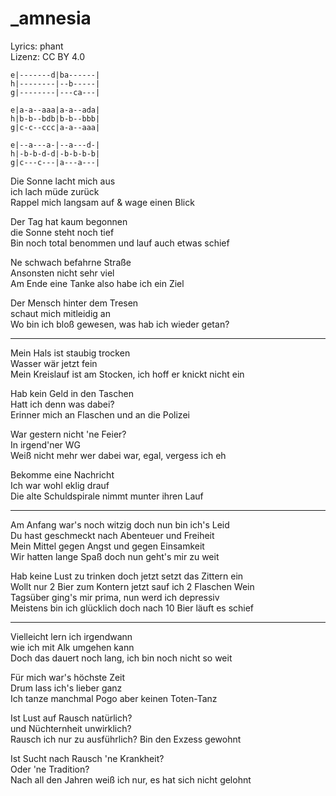 # _amnesia

Lyrics: phant  
Lizenz: CC BY 4.0

```
e|-------d|ba------|
h|--------|--b-----|
g|--------|---ca---|

e|a-a--aaa|a-a--ada|
h|b-b--bdb|b-b--bbb|
g|c-c--ccc|a-a--aaa|

e|--a---a-|--a---d-|
h|-b-b-d-d|-b-b-b-b|
g|c---c---|a---a---|
```

Die Sonne lacht mich aus  
ich lach müde zurück  
Rappel mich langsam auf & wage einen Blick

Der Tag hat kaum begonnen  
die Sonne steht noch tief  
Bin noch total benommen und lauf auch etwas schief

Ne schwach befahrne Straße  
Ansonsten nicht sehr viel  
Am Ende eine Tanke also habe ich ein Ziel

Der Mensch hinter dem Tresen  
schaut mich mitleidig an  
Wo bin ich bloß gewesen, was hab ich wieder getan?

--------------------------

Mein Hals ist staubig trocken  
Wasser wär jetzt fein  
Mein Kreislauf ist am Stocken, ich hoff er knickt nicht ein 

Hab kein Geld in den Taschen  
Hatt ich denn was dabei?  
Erinner mich an Flaschen und an die Polizei

War gestern nicht 'ne Feier?  
In irgend'ner WG  
Weiß nicht mehr wer dabei war, egal, vergess ich eh

Bekomme eine Nachricht  
Ich war wohl eklig drauf  
Die alte Schuldspirale nimmt munter ihren Lauf

--------------------------

Am Anfang war's noch witzig doch nun bin ich's Leid  
Du hast geschmeckt nach Abenteuer und Freiheit  
Mein Mittel gegen Angst und gegen Einsamkeit  
Wir hatten lange Spaß doch nun geht's mir zu weit

Hab keine Lust zu trinken doch jetzt setzt das Zittern ein  
Wollt nur 2 Bier zum Kontern jetzt sauf ich 2 Flaschen Wein  
Tagsüber ging's mir prima, nun werd ich depressiv  
Meistens bin ich glücklich doch nach 10 Bier läuft es schief

------------------------

Vielleicht lern ich irgendwann  
wie ich mit Alk umgehen kann  
Doch das dauert noch lang, ich bin noch nicht so weit

Für mich war's höchste Zeit  
Drum lass ich's lieber ganz  
Ich tanze manchmal Pogo aber keinen Toten-Tanz

Ist Lust auf Rausch natürlich?  
und Nüchternheit unwirklich?  
Rausch ich nur zu ausführlich? Bin den Exzess gewohnt

Ist Sucht nach Rausch 'ne Krankheit?  
Oder 'ne Tradition?  
Nach all den Jahren weiß ich nur, es hat sich nicht gelohnt


